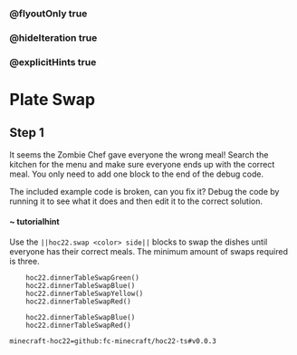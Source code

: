 ### @flyoutOnly true
### @hideIteration true
### @explicitHints true


# Plate Swap

## Step 1
It seems the Zombie Chef gave everyone the wrong meal! Search the kitchen for the menu and make sure everyone ends up with the correct meal. You only need to add one block to the end of the debug code.

The included example code is broken, can you fix it? Debug the code by running it to see what it does and then edit it to the correct solution.

#### ~ tutorialhint 
Use the ``||hoc22.swap <color> side||`` blocks to swap the dishes until everyone has their correct meals. The minimum amount of swaps required is three.

```ghost
    hoc22.dinnerTableSwapGreen()
    hoc22.dinnerTableSwapBlue()
    hoc22.dinnerTableSwapYellow()
    hoc22.dinnerTableSwapRed()
```
```template
    hoc22.dinnerTableSwapBlue()
    hoc22.dinnerTableSwapRed()
```

```package
minecraft-hoc22=github:fc-minecraft/hoc22-ts#v0.0.3
```